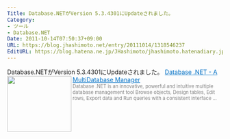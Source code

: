 ```yaml
---
Title: Database.NETがVersion 5.3.4301にUpdateされました。
Category:
- ツール
- Database.NET
Date: 2011-10-14T07:50:37+09:00
URL: https://blog.jhashimoto.net/entry/20111014/1318546237
EditURL: https://blog.hatena.ne.jp/JHashimoto/jhashimoto.hatenadiary.jp/atom/entry/12921228815717257213
---
```


Database.NETがVersion 5.3.4301にUpdateされました。
<a href="http://fishcodelib.com/Database.htm" target="_blank"><img class="alignleft" align="left" border="0" src="http://capture.heartrails.com/150x130/shadow?http://fishcodelib.com/Database.htm" alt="" width="150" height="130" /></a><a style="color:#0070C5;" href="http://fishcodelib.com/Database.htm" target="_blank">Database .NET - A MultiDatabase Manager</a><a href="http://b.hatena.ne.jp/entry/http://fishcodelib.com/Database.htm" target="_blank"><img border="0" src="http://b.hatena.ne.jp/entry/image/http://fishcodelib.com/Database.htm" alt="" /></a><br><span style="color: #808080;font-size: 80%;">Database .NET is an innovative, powerful and intuitive multiple database management tool  Browse objects, Design tables, Edit rows, Export data and Run queries with a consistent interface  ...</span><br style="clear:both;" />
